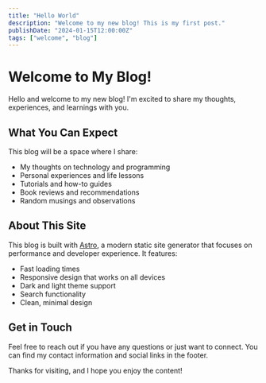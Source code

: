 ```yaml
---
title: "Hello World"
description: "Welcome to my new blog! This is my first post."
publishDate: "2024-01-15T12:00:00Z"
tags: ["welcome", "blog"]
---
```


# Welcome to My Blog!

Hello and welcome to my new blog! I'm excited to share my thoughts, experiences, and learnings with you.

## What You Can Expect

This blog will be a space where I share:

- My thoughts on technology and programming
- Personal experiences and life lessons
- Tutorials and how-to guides
- Book reviews and recommendations
- Random musings and observations

## About This Site

This blog is built with [Astro](https://astro.build), a modern static site generator that focuses on performance and developer experience. It features:

- Fast loading times
- Responsive design that works on all devices
- Dark and light theme support
- Search functionality
- Clean, minimal design

## Get in Touch

Feel free to reach out if you have any questions or just want to connect. You can find my contact information and social links in the footer.

Thanks for visiting, and I hope you enjoy the content!
